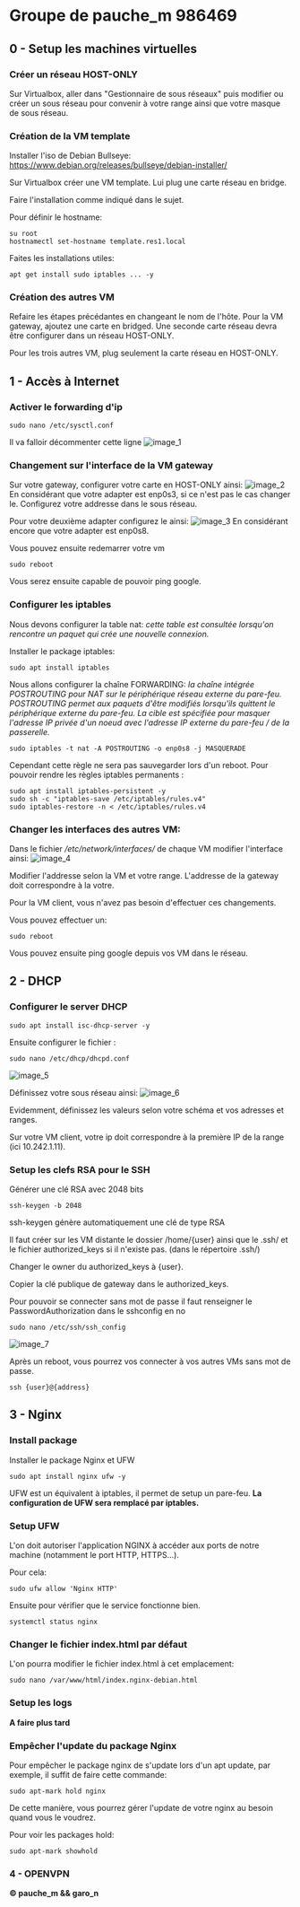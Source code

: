 # Groupe de pauche_m 986469

## 0 - Setup les machines virtuelles

### Créer un réseau HOST-ONLY

Sur Virtualbox, aller dans "Gestionnaire de sous réseaux" puis modifier ou créer un sous réseau pour convenir à votre range ainsi que votre masque de sous réseau.

### Création de la VM template

Installer l'iso de Debian Bullseye:
https://www.debian.org/releases/bullseye/debian-installer/

Sur Virtualbox créer une VM template. Lui plug une carte réseau en bridge. 

Faire l'installation comme indiqué dans le sujet.

Pour définir le hostname:
```
su root
hostnamectl set-hostname template.res1.local 
```

Faites les installations utiles:
```
apt get install sudo iptables ... -y
```

### Création des autres VM

Refaire les étapes précédantes en changeant le nom de l'hôte.
Pour la VM gateway, ajoutez une carte en bridged. Une seconde carte réseau devra être configurer dans un réseau HOST-ONLY.

Pour les trois autres VM, plug seulement la carte réseau en HOST-ONLY.


## 1 - Accès à Internet

### Activer le forwarding d'ip

```
sudo nano /etc/sysctl.conf
```
Il va falloir décommenter cette ligne
![image_1](https://cdn.discordapp.com/attachments/457484268319539211/1020373818079969381/unknown.png)

### Changement sur l'interface de la VM gateway

Sur votre gateway, configurer votre carte en HOST-ONLY ainsi:
![image_2](https://cdn.discordapp.com/attachments/457484268319539211/1020375238900453376/unknown.png)
En considérant que votre adapter est enp0s3, si ce n'est pas le cas changer le.
Configurez votre addresse dans le sous réseau.

Pour votre deuxième adapter configurez le ainsi:
![image_3](https://cdn.discordapp.com/attachments/457484268319539211/1020377317714972742/unknown.png)
En considérant encore que votre adapter est enp0s8.

Vous pouvez ensuite redemarrer votre vm
```
sudo reboot
```

Vous serez ensuite capable de pouvoir ping google.

### Configurer les iptables 

Nous devons configurer la table nat:
*cette table est consultée lorsqu'on rencontre un paquet qui crée une nouvelle connexion.*

Installer le package iptables:
```
sudo apt install iptables
```

Nous allons configurer la chaîne FORWARDING: *la chaîne intégrée POSTROUTING pour NAT sur le périphérique réseau externe du pare-feu. POSTROUTING permet aux paquets d'être modifiés lorsqu'ils quittent le périphérique externe du pare-feu. La cible est spécifiée pour masquer l'adresse IP privée d'un noeud avec l'adresse IP externe du pare-feu / de la passerelle.*

```
sudo iptables -t nat -A POSTROUTING -o enp0s8 -j MASQUERADE
```

Cependant cette règle ne sera pas sauvegarder lors d'un reboot. Pour pouvoir rendre les règles iptables permanents :
```
sudo apt install iptables-persistent -y
sudo sh -c "iptables-save /etc/iptables/rules.v4"
sudo iptables-restore -n < /etc/iptables/rules.v4
```

### Changer les interfaces des autres VM:

Dans le fichier */etc/network/interfaces/* de chaque VM modifier l'interface ainsi:
![image_4](https://cdn.discordapp.com/attachments/457484268319539211/1020385171394023514/unknown.png)

Modifier l'addresse selon la VM et votre range. L'addresse de la gateway doit correspondre à la votre.

Pour la VM client, vous n'avez pas besoin d'effectuer ces changements.

Vous pouvez effectuer un:
```
sudo reboot
```

Vous pouvez ensuite ping google depuis vos VM dans le réseau.

## 2 - DHCP

### Configurer le server DHCP

```
sudo apt install isc-dhcp-server -y
```

Ensuite configurer le fichier :
```
sudo nano /etc/dhcp/dhcpd.conf
```
![image_5](https://cdn.discordapp.com/attachments/457484268319539211/1020389704748765244/unknown.png)

Définissez votre sous réseau ainsi:
![image_6](https://cdn.discordapp.com/attachments/457484268319539211/1020390446926663760/unknown.png)

Evidemment, définissez les valeurs selon votre schéma et vos adresses et ranges.

Sur votre VM client, votre ip doit correspondre à la première IP de la range (ici 10.242.1.11).

### Setup les clefs RSA pour le SSH

Générer une clé RSA avec 2048 bits

```
ssh-keygen -b 2048
```

ssh-keygen génère automatiquement une clé de type RSA


Il faut créer sur les VM distante le dossier /home/{user} ainsi que le .ssh/ et le fichier authorized_keys si il n'existe pas. (dans le répertoire .ssh/)

Changer le owner du authorized_keys à {user}.

Copier la clé publique de gateway dans le authorized_keys.

Pour pouvoir se connecter sans mot de passe il faut renseigner le PasswordAuthorization dans le sshconfig en no

```
sudo nano /etc/ssh/ssh_config
```
![image_7](https://cdn.discordapp.com/attachments/457484268319539211/1020392662932672542/unknown.png)

Après un reboot, vous pourrez vos connecter à vos autres VMs sans mot de passe.

```
ssh {user}@{address}
```

## 3 - Nginx

### Install package

Installer le package Nginx et UFW
```
sudo apt install nginx ufw -y
```

UFW est un équivalent à iptables, il permet de setup un pare-feu. **La configuration de UFW sera remplacé par iptables.**

### Setup UFW

L'on doit autoriser l'application NGINX à accéder aux ports de notre machine (notamment le port HTTP, HTTPS...).

Pour cela:
```
sudo ufw allow 'Nginx HTTP'
```

Ensuite pour vérifier que le service fonctionne bien.
```
systemctl status nginx
```

### Changer le fichier index.html par défaut

L'on pourra modifier le fichier index.html à cet emplacement:
```
sudo nano /var/www/html/index.nginx-debian.html
```

### Setup les logs

**A faire plus tard**

### Empêcher l'update du package Nginx

Pour empêcher le package nginx de s'update lors d'un apt update, par exemple, il suffit de faire cette commande:
```
sudo apt-mark hold nginx
```
De cette manière, vous pourrez gérer l'update de votre nginx au besoin quand vous le voudrez.

Pour voir les packages hold:
```
sudo apt-mark showhold
```

### 4 - OPENVPN



**© pauche_m && garo_n**